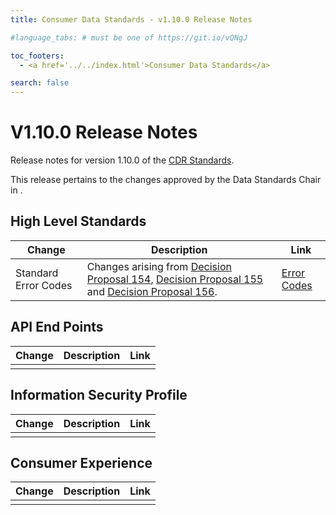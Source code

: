 ```yaml
---
title: Consumer Data Standards - v1.10.0 Release Notes

#language_tabs: # must be one of https://git.io/vQNgJ

toc_footers:
  - <a href='../../index.html'>Consumer Data Standards</a>

search: false
---
```


# V1.10.0 Release Notes
Release notes for version 1.10.0 of the [CDR Standards](../../index.html).

This release pertains to the changes approved by the Data Standards Chair in <Decision Proposal>.

## High Level Standards

|Change|Description|Link|
|------|-----------|----|
| Standard Error Codes | Changes arising from [Decision Proposal 154](https://github.com/ConsumerDataStandardsAustralia/standards/issues/154), [Decision Proposal 155](https://github.com/ConsumerDataStandardsAustralia/standards/issues/155) and [Decision Proposal 156](https://github.com/ConsumerDataStandardsAustralia/standards/issues/156).  | [Error Codes](../../#error-codes) |

## API End Points

|Change|Description|Link|
|------|-----------|----|
| | | |

## Information Security Profile
|Change|Description|Link|
|------|-----------|----|
|  |  |  |

## Consumer Experience

|Change|Description|Link|
|------|-----------|----|
|  |  |  |
